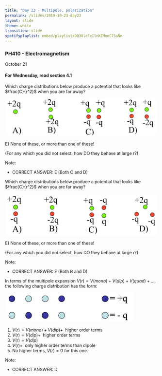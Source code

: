 ```yaml
---
title: "Day 23 - Multipole, polarization"
permalink: /slides/2019-10-23-day23
layout: slide
theme: white
transition: slide
spotifyplaylist: embed/playlist/0Q3VleFxIlnKZMoeC75aNn
---
```


<section data-markdown="">

### PH410 - Electromagnetism

October 21

#### For Wednesday, read section 4.1

<!--this doesn't work... {% include spotifyplaylist.html id=page.spotifyplaylist %}-->
</section>

<section data-markdown>

Which charge distributions below produce a potential that looks like $\frac{C}{r^2}$ when you are far away?

![alt text](../images/d22-multipole_charge_configs_1.png "Logo Title Text 1")

E) None of these, or more than one of these!

(For any which you did not select, how DO they behave at large r?)

Note:
* CORRECT ANSWER: E (Both C and D)

</section>


<section data-markdown>

Which charge distributions below produce a potential that looks like $\frac{C}{r^2}$ when you are far away?

![alt text](../images/d22-multipole_charge_configs_2.png "Logo Title Text 1")


E) None of these, or more than one of these!

(For any which you did not select, how DO they behave at large r?)

Note:
* CORRECT ANSWER: E (Both B and D)

</section>


<section data-markdown>

In terms of the multipole expansion $V(r) = V(mono) + V(dip) + V(quad) + \dots$, the following charge distribution has the form:

![alt text](../images/d22-multipole_charge_configs_3.png "Logo Title Text 1")

1. $V(r) = V(mono) + V(dip) +\;$ higher order terms
2. $V(r) = V(dip) +\;$ higher order terms
3. $V(r) = V(dip)$
4. $V(r) =\;$ only higher order terms than dipole
5. No higher terms, $V(r) = 0$ for this one.

Note:
* CORRECT ANSWER: D

</section>
<!--
<section data-markdown>

Which of the following distributions could have a dipole contribution to the potential far from the charges?

![alt text](../images/d22-distributionA.png "Logo Title Text 1")
![alt text](../images/d22-distributionB.png "Logo Title Text 1")
![alt text](../images/d22-distributionC.png "Logo Title Text 1")

D. None

E. More than one!

Note:
* CORRECT ANSWER: E
* We didn't specify where the origin!

</section>

<section data-markdown>

In which situation is the dipole term the leading non-zero contribution to the potential?

![alt text](../images/d22-multipole_charge_configs_4.png "Logo Title Text 1")

1. 1 and 3
2. 2 and 4
3. only 5
4. 1 and 5
5. Some other combo

Note:
* CORRECT ANSWER: D


</section>

<section data-markdown>

Consider a single point charge at the origin. It will have ONLY a monopole contribution to the potential at a location $\mathbf{r} = \langle x,y,z\rangle$.

As we have seen, if we move the charge to another location (e.g., $\mathbf{r}' = \langle 0,0,d \rangle$), the distribution now has a dipole contribution to the potential at $\mathbf{r}$!

What the hell is going on here?

1. It's just how the math works out. Nothing has changed physically at $\mathbf{r}$.
2. There is something different about the field at $\mathbf{r}$ and the potential is showing us that.
3. I'm not sure how to resolve this problem.

</section>
-->
